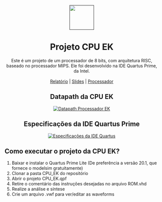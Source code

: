 <br />
<p align="center">
  <a href="">
    <img src="https://user-images.githubusercontent.com/49700354/114078715-a61b2f00-987f-11eb-8eef-6fd7cfc17d33.png" alt="" width="80" height="80">
  </a>

  <h1 align="center">Projeto CPU EK</h1>
  
  <p align="center">
    Este é um projeto de um processador de 8 bits, com arquitetura RISC, baseado no processador MIPS.
    Ele foi desenvolvido na IDE Quartus Prime, da Intel.
    <br />
    <br />
    <a href="https://github.com/ed-henrique/AOC_Eduardo_Kelvin_UFRR_2022/tree/main/relatorio">Relatório</a>
    |
    <a href="https://github.com/ed-henrique/AOC_Eduardo_Kelvin_UFRR_2022/blob/main/apresentacao/Apresenta%C3%A7%C3%A3o.pdf">Slides</a>
    |
    <a href="https://github.com/ed-henrique/AOC_Eduardo_Kelvin_UFRR_2022/tree/main/CPU_EK">Processador</a>
  </p>
  
  <h2 align="center">Datapath da CPU EK</h2>
  <p align="center">
    <a href="">
      <img src="https://raw.githubusercontent.com/ed-henrique/AOC_Eduardo_Kelvin_UFRR_2022/main/datapath/Datapath.png" alt="Datapath Processador EK">
    </a>
  </p>
  
  <h2 align="center">Especificações da IDE Quartus Prime</h2>
  <p align="center">
    <a href="">
      <img src="https://raw.githubusercontent.com/ed-henrique/AOC_Eduardo_Kelvin_UFRR_2022/main/tests/Specifications.png" alt="Especificações da IDE Quartus">
    </a>
  </p>
</p>

## Como executar o projeto da CPU EK?

1. Baixar e instalar o Quartus Prime Lite (De preferência a versão 20.1, que fornece o modelsim gratuitamente)
2. Clonar a pasta CPU_EK do repositório
3. Abrir o projeto CPU_EK.qpf
4. Retire o comentário das instruções desejadas no arquivo ROM.vhd
5. Realize a análise e síntese
6. Crie um arquivo .vwf para ver/editar as waveforms
